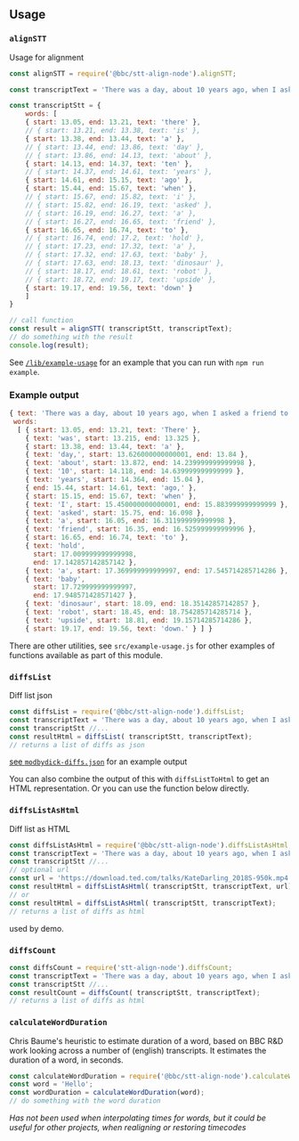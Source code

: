 ## Usage

### `alignSTT`
Usage for alignment

```js
const alignSTT = require('@bbc/stt-align-node').alignSTT;

const transcriptText = 'There was a day, about 10 years ago, when I asked a friend to hold a baby dinosaur robot upside down. ';

const transcriptStt = { 
    words: [
    { start: 13.05, end: 13.21, text: 'there' },
    // { start: 13.21, end: 13.38, text: 'is' },
    { start: 13.38, end: 13.44, text: 'a' },
    // { start: 13.44, end: 13.86, text: 'day' },
    // { start: 13.86, end: 14.13, text: 'about' },
    { start: 14.13, end: 14.37, text: 'ten' },
    // { start: 14.37, end: 14.61, text: 'years' },
    { start: 14.61, end: 15.15, text: 'ago' },
    { start: 15.44, end: 15.67, text: 'when' },
    // { start: 15.67, end: 15.82, text: 'i' },
    // { start: 15.82, end: 16.19, text: 'asked' },
    // { start: 16.19, end: 16.27, text: 'a' },
    // { start: 16.27, end: 16.65, text: 'friend' },
    { start: 16.65, end: 16.74, text: 'to' },
    // { start: 16.74, end: 17.2, text: 'hold' },
    // { start: 17.23, end: 17.32, text: 'a' },
    // { start: 17.32, end: 17.63, text: 'baby' },
    // { start: 17.63, end: 18.13, text: 'dinosaur' },
    // { start: 18.17, end: 18.61, text: 'robot' },
    // { start: 18.72, end: 19.17, text: 'upside' },
    { start: 19.17, end: 19.56, text: 'down' } 
    ]
}

// call function 
const result = alignSTT( transcriptStt, transcriptText);
// do something with the result
console.log(result);
```

See [`/lib/example-usage`](./lib/example-usage.js) for an example that you can run with `npm run example`.

### Example output
 ```js
 { text: 'There was a day, about 10 years ago, when I asked a friend to hold a baby dinosaur robot upside down. ',
  words:
   [ { start: 13.05, end: 13.21, text: 'There' },
     { text: 'was', start: 13.215, end: 13.325 },
     { start: 13.38, end: 13.44, text: 'a' },
     { text: 'day,', start: 13.626000000000001, end: 13.84 },
     { text: 'about', start: 13.872, end: 14.239999999999998 },
     { text: '10', start: 14.118, end: 14.639999999999999 },
     { text: 'years', start: 14.364, end: 15.04 },
     { end: 15.44, start: 14.61, text: 'ago,' },
     { start: 15.15, end: 15.67, text: 'when' },
     { text: 'I', start: 15.450000000000001, end: 15.883999999999999 },
     { text: 'asked', start: 15.75, end: 16.098 },
     { text: 'a', start: 16.05, end: 16.311999999999998 },
     { text: 'friend', start: 16.35, end: 16.525999999999996 },
     { start: 16.65, end: 16.74, text: 'to' },
     { text: 'hold',
       start: 17.009999999999998,
       end: 17.142857142857142 },
     { text: 'a', start: 17.369999999999997, end: 17.545714285714286 },
     { text: 'baby',
       start: 17.729999999999997,
       end: 17.948571428571427 },
     { text: 'dinosaur', start: 18.09, end: 18.35142857142857 },
     { text: 'robot', start: 18.45, end: 18.754285714285714 },
     { text: 'upside', start: 18.81, end: 19.15714285714286 },
     { start: 19.17, end: 19.56, text: 'down.' } ] }
```

There are other utilities, see `src/example-usage.js` for other examples of functions available as part of this module.

###  ``diffsList``
Diff list json 

```js
const diffsList = require('@bbc/stt-align-node').diffsList;
const transcriptText = 'There was a day, about 10 years ago, when I asked a friend to hold a baby dinosaur robot upside down. ';
const transcriptStt //...
const resultHtml = diffsList( transcriptStt, transcriptText);
// returns a list of diffs as json 
```

[see `modbydick-diffs.json`](sample/output/modbydick-diffs.json) for an example output

You can also combine the output of this with `diffsListToHtml` to get an HTML representation. Or you can use the function below directly.

### `diffsListAsHtml`

Diff list as HTML
```js
const diffsListAsHtml = require('@bbc/stt-align-node').diffsListAsHtml;
const transcriptText = 'There was a day, about 10 years ago, when I asked a friend to hold a baby dinosaur robot upside down. ';
const transcriptStt //...
// optional url 
const url = 'https://download.ted.com/talks/KateDarling_2018S-950k.mp4';
const resultHtml = diffsListAsHtml( transcriptStt, transcriptText, url);
// or 
const resultHtml = diffsListAsHtml( transcriptStt, transcriptText);
// returns a list of diffs as html 
```

used by demo. 

### `diffsCount`

```js
const diffsCount = require('stt-align-node').diffsCount;
const transcriptText = 'There was a day, about 10 years ago, when I asked a friend to hold a baby dinosaur robot upside down. ';
const transcriptStt //...
const resultCount = diffsCount( transcriptStt, transcriptText);
// returns a list of diffs as html 
```

### `calculateWordDuration`

Chris Baume's heuristic to estimate duration of a word, based on BBC R&D work looking across a number of (english) transcripts. It estimates the duration of a word, in seconds.

```js
const calculateWordDuration = require('@bbc/stt-align-node').calculateWordDuration;
const word = 'Hello';
const wordDuration = calculateWordDuration(word);
// do something with the word duration 
```

_Has not been used when interpolating times for words, but it could be useful for other projects, when realigning or restoring timecodes_
